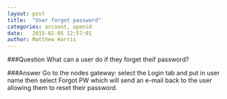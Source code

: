 ```yaml
---
layout: post
title:  "User forgot password"
categories: account, openid
date:   2015-02-05 12:57:01
author: Matthew Harris
---
```


###Question
What can a user do if they forget theif password?

###Answer
Go to the nodes gateway: select the Login tab and put in user name then select Forgot PW which will send an e-mail back to the user allowing them to reset their password.
